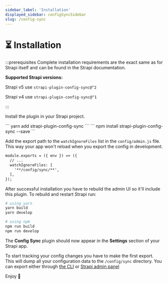 ```yaml
---
sidebar_label: 'Installation'
displayed_sidebar: configSyncSidebar
slug: /config-sync
---
```


# ⏳ Installation

:::prerequisites
Complete installation requirements are the exact same as for Strapi itself and can be found in the Strapi documentation.

**Supported Strapi versions:**

Strapi v5 use `strapi-plugin-config-sync@^2`

Strapi v4 use `strapi-plugin-config-sync@^1`

:::

Install the plugin in your Strapi project.

<Tabs groupId="yarn-npm">
  <TabItem value="yarn" label="Yarn">
    ```
    yarn add strapi-plugin-config-sync
    ```
  </TabItem>
  <TabItem value="npm" label="NPM">
    ```
    npm install strapi-plugin-config-sync --save
    ```
  </TabItem>
</Tabs>
 
Add the export path to the `watchIgnoreFiles` list in the `config/admin.js` file.
This way your app won't reload when you export the config in development.

```md title="config/admin.js"
module.exports = ({ env }) => ({
  // ...
  watchIgnoreFiles: [
    '**/config/sync/**',
  ],
});
```

After successful installation you have to rebuild the admin UI so it'll include this plugin. To rebuild and restart Strapi run:

```bash
# using yarn
yarn build
yarn develop

# using npm
npm run build
npm run develop
```

The **Config Sync** plugin should now appear in the **Settings** section of your Strapi app.

To start tracking your config changes you have to make the first export. This will dump all your configuration data to the `/config/sync` directory. You can export either through [the CLI](/config-sync/cli) or [Strapi admin panel](/config-sync/admin-gui)

Enjoy 🎉